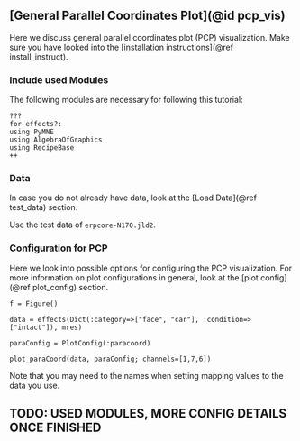 ## [General Parallel Coordinates Plot](@id pcp_vis)

Here we discuss general parallel coordinates plot (PCP) visualization. 
Make sure you have looked into the [installation instructions](@ref install_instruct).

### Include used Modules
The following modules are necessary for following this tutorial:
```@example main
???
for effects?:
using PyMNE
using AlgebraOfGraphics
using RecipeBase
++
```

### Data
In case you do not already have data, look at the [Load Data](@ref test_data) section. 

Use the test data of `erpcore-N170.jld2`.

### Configuration for PCP
Here we look into possible options for configuring the PCP visualization.
For more information on plot configurations in general, look at the [plot config](@ref plot_config) section. 
```@example main
f = Figure()

data = effects(Dict(:category=>["face", "car"], :condition=>["intact"]), mres)

paraConfig = PlotConfig(:paracoord)

plot_paraCoord(data, paraConfig; channels=[1,7,6])
```
Note that you may need to the names when setting mapping values to the data you use.

## TODO: USED MODULES, MORE CONFIG DETAILS ONCE FINISHED